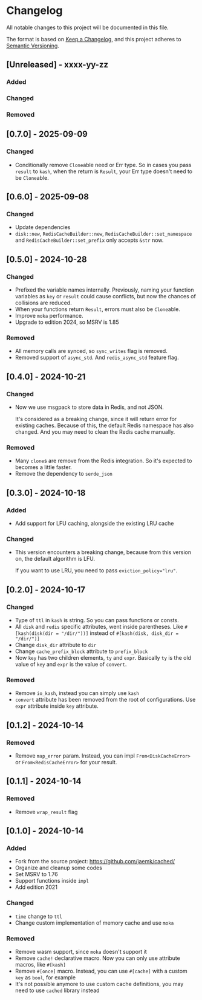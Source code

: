 # Changelog

All notable changes to this project will be documented in this file.

The format is based on [Keep a Changelog](https://keepachangelog.com/en/1.1.0/),
and this project adheres to [Semantic Versioning](https://semver.org/spec/v2.0.0.html).

## [Unreleased] - xxxx-yy-zz

### Added

### Changed

### Removed

## [0.7.0] - 2025-09-09

### Changed

- Conditionally remove `Clone`able need or Err type. So in cases you pass `result` to `kash`, when the return is `Result`, your Err type doesn't need to be `Clone`able.

## [0.6.0] - 2025-09-08

### Changed

- Update dependencies
- `disk::new`, `RedisCacheBuilder::new`, `RedisCacheBuilder::set_namespace` and `RedisCacheBuilder::set_prefix` only accepts `&str` now.

## [0.5.0] - 2024-10-28

### Changed

- Prefixed the variable names internally. Previously, naming your function variables as `key` or `result` could cause conflicts, but now the chances of collisions are reduced.
- When your functions return `Result`, errors must also be `Clone`able.
- Improve `moka` performance.
- Upgrade to edition 2024, so MSRV is 1.85

### Removed

- All memory calls are synced, so `sync_writes` flag is removed.
- Removed support of `async_std`. And `redis_async_std` feature flag.

## [0.4.0] - 2024-10-21

### Changed

- Now we use msgpack to store data in Redis, and not JSON.

  It's considered as a breaking change, since it will return error for existing caches. Because of this, the default Redis namespace has also changed.
  And you may need to clean the Redis cache manually.

### Removed

- Many `clone`s are remove from the Redis integration. So it's expected to becomes a little faster.
- Remove the dependency to `serde_json`

## [0.3.0] - 2024-10-18

### Added

- Add support for LFU caching, alongside the existing LRU cache

### Changed

- This version encounters a breaking change, because from this version on, the default algorithm is LFU.

  If you want to use LRU, you need to pass `eviction_policy="lru"`.

## [0.2.0] - 2024-10-17

### Changed

- Type of `ttl` in `kash` is string. So you can pass functions or consts.
- All `disk` and `redis` specific attributes, went inside parentheses. Like `#[kash(disk(dir = "/dir/"))]` instead of `#[kash(disk, disk_dir = "/dir/")]`
- Change `disk_dir` attribute to `dir`
- Change `cache_prefix_block` attribute to `prefix_block`
- Now `key` has two children elements, `ty` and `expr`. Basically `ty` is the old value of `key` and `expr` is the value of `convert`.

### Removed

- Remove `io_kash`, instead you can simply use `kash`
- `convert` attribute has been removed from the root of configurations. Use `expr` attribute inside `key` attribute. 

## [0.1.2] - 2024-10-14

### Removed

- Remove `map_error` param. Instead, you can impl `From<DiskCacheError>` or `From<RedisCacheError>` for your result.

## [0.1.1] - 2024-10-14

### Removed

- Remove `wrap_result` flag

## [0.1.0] - 2024-10-14

### Added

- Fork from the source project: https://github.com/jaemk/cached/
- Organize and cleanup some codes
- Set MSRV to 1.76
- Support functions inside `impl`
- Add edition 2021

### Changed

- `time` change to `ttl`
- Change custom implementation of memory cache and use `moka`

### Removed

- Remove wasm support, since `moka` doesn't support it
- Remove `cache!` declarative macro. Now you can only use attribute macros, like `#[kash]`
- Remove `#[once]` macro. Instead, you can use `#[cache]` with a custom `key` as `bool`, for example
- It's not possible anymore to use custom cache definitions, you may need to use `cached` library instead
